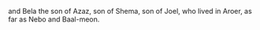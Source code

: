 and Bela the son of Azaz, son of Shema, son of Joel, who lived in Aroer, as far as Nebo and Baal-meon.
